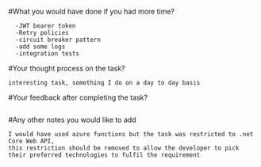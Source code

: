 
#What you would have done if you had more time?
```
  -JWT bearer token 
  -Retry policies
  -circuit breaker pattern
  -add some logs
  -integration tests
```
#Your thought process on the task?
```
interesting task, something I do on a day to day basis 
```
#Your feedback after completing the task?
```

```
#Any other notes you would like to add
```
I would have used azure functions but the task was restricted to .net Core Web API,
this restriction should be removed to allow the developer to pick their preferred technologies to fulfil the requirement  

```
